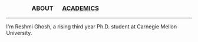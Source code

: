 
### &emsp;&emsp;&emsp;&emsp; ABOUT  &emsp; [ACADEMICS](./academics.md) 

-------  



I'm Reshmi Ghosh, a rising third year Ph.D. student at Carnegie Mellon University. 


 
